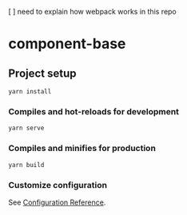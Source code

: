 [ ] need to explain how webpack works in this repo

# component-base

## Project setup

```
yarn install
```

### Compiles and hot-reloads for development

```
yarn serve
```

### Compiles and minifies for production

```
yarn build
```

### Customize configuration

See [Configuration Reference](https://cli.vuejs.org/config/).
